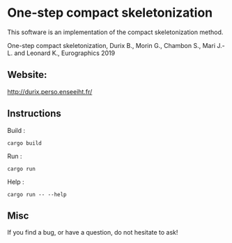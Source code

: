 # One-step compact skeletonization

This software is an implementation of the compact skeletonization method.

One-step compact skeletonization, Durix B., Morin G., Chambon S., Mari J.-L. and Leonard K., Eurographics 2019

## Website:

http://durix.perso.enseeiht.fr/

## Instructions

Build : 

```
cargo build
```

Run : 

```
cargo run
```

Help : 

```
cargo run -- --help
```

## Misc

If you find a bug, or have a question, do not hesitate to ask!

